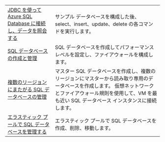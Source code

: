 |  |  |
|---------|---------|
| [JDBC を使って Azure SQL Database に接続し、データを照会する][4] | サンプル データベースを構成した後、select、insert、update、delete の各コマンドを実行します。 |
| [SQL データベースの作成と管理][1] | SQL データベースを作成してパフォーマンス レベルを設定し、ファイアウォールを構成します。|
| [複数のリージョンにまたがる SQL データベースの管理][2] | マスター SQL データベースを作成し、複数のリージョンにマスターから読み取り専用のデータベースを作成します。 仮想ネットワークとファイアウォール規則を使用して、VM を最も近い SQL データベース インスタンスに接続します。 | 
| [エラスティック プールで SQL データベースを管理する][3] | エラスティック プールで SQL データベースを作成、削除、移動します。 | 

[1]: https://azure.microsoft.com/resources/samples/sql-database-java-manage-db/
[2]: https://azure.microsoft.com/resources/samples/sql-database-java-manage-sql-databases-across-regions/
[3]: ../java-sdk-manage-sql-elastic-pools.md
[4]: https://docs.microsoft.com/azure/sql-database/sql-database-connect-query-java